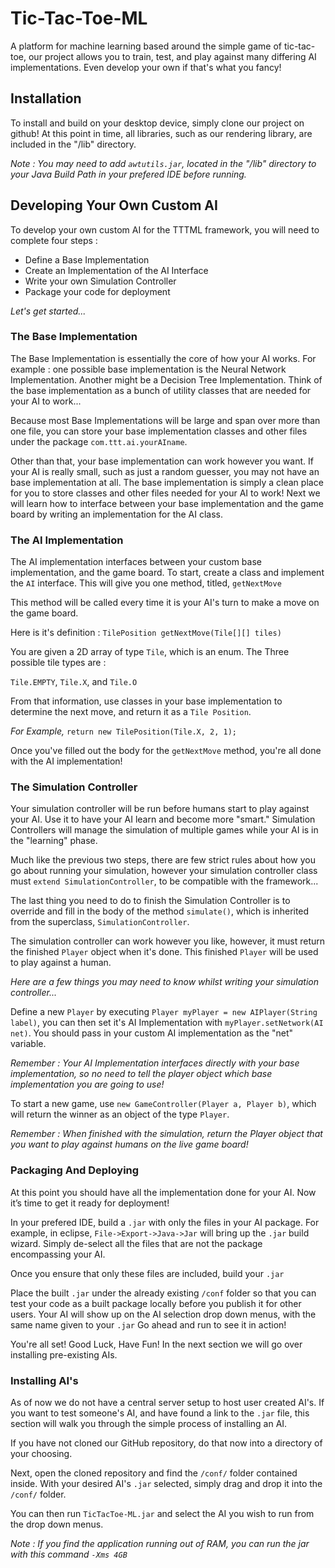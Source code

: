 # Tic-Tac-Toe-ML

A platform for machine learning based around the simple game of tic-tac-toe, our project allows you to train, test, and play against many differing AI implementations. Even develop your own if that's what you fancy!

## Installation

To install and build on your desktop device, simply clone our project on github!
At this point in time, all libraries, such as our rendering library, are included in the "/lib" directory. 

*Note : You may need to add ```awtutils.jar```, located in the "/lib" directory to your Java Build Path in your prefered IDE before running.*


## Developing Your Own Custom AI
To develop your own custom AI for the TTTML framework, you will need to complete four steps :
<ul>
<li> Define a Base Implementation
<li> Create an Implementation of the AI Interface
<li> Write your own Simulation Controller
<li> Package your code for deployment
</ul>


*Let's get started...*


### The Base Implementation


The Base Implementation is essentially the core of how your AI works. For example : one possible base implementation is the Neural Network Implementation. Another might be a Decision Tree Implementation. Think of the base implementation as a bunch of utility classes that are needed for your AI to work...


Because most Base Implementations will be large and span over more than one file, you can store your base implementation classes and other files under the package ``` com.ttt.ai.yourAIname ```.


Other than that, your base implementation can work however you want. If your AI is really small, such as just a random guesser, you may not have an base implementation at all. The base implementation is simply a clean place for you to store classes and other files needed for your AI to work! Next we will learn how to interface between your base implementation and the game board by writing an implementation for the AI class.


### The AI Implementation


The AI implementation interfaces between your custom base implementation, and the game board. To start, create a class and implement the ```AI``` interface. This will give you one method, titled, ```getNextMove```


This method will be called every time it is your AI's turn to make a move on the game board.


Here is it's definition : ```TilePosition getNextMove(Tile[][] tiles)```


You are given a 2D array of type ```Tile```, which is an enum. The Three possible tile types are :




 ```Tile.EMPTY```, ```Tile.X```, and ```Tile.O```
 
 From that information, use classes in your base implementation to determine the next move, 
and return it as a ```Tile Position```.
 
 *For Example,* ```return new TilePosition(Tile.X, 2, 1);```
 
 Once you've filled out the body for the ```getNextMove``` method, you're all done with the AI implementation!

 
### The Simulation Controller

 
 Your simulation controller will be run before humans start to play against your AI. Use it to have your AI learn and become more "smart." Simulation Controllers will manage the simulation of multiple games while your AI is in the "learning" phase.
 
 Much like the previous two steps, there are few strict rules about how you go about running your simulation, however your simulation controller class must ```extend SimulationController```, to be compatible with the framework...
 
 The last thing you need to do to finish the Simulation Controller is to override and fill in the body of the method ```simulate()```, which is inherited from the superclass, ```SimulationController```.
 
 The simulation controller can work however you like, however, it must return the finished ```Player``` object when it's done. This finished ```Player``` will be used to play against a human.
 
 *Here are a few things you may need to know whilst writing your simulation controller...*
 
 Define a new ```Player``` by executing ```Player myPlayer = new AIPlayer(String label)```, you can then set it's AI Implementation with ```myPlayer.setNetwork(AI net)```. You should pass in your custom AI implementation as the "net" variable.
 
 *Remember : Your AI Implementation interfaces directly with your base implementation, so no need to tell the player object which base implementation you are going to use!*
 
 To start a new game, use ```new GameController(Player a, Player b)```, which will return the winner as an object of the type ```Player```. 
 
  *Remember : When finished with the simulation, return the Player object that you want to play against humans on the live game board!*

### Packaging And Deploying

At this point you should have all the implementation done for your AI. Now it’s time to get it ready for deployment!

In your prefered IDE, build a ```.jar``` with only the files in your AI package. For example, in eclipse, ```File->Export->Java->Jar``` will bring up the ```.jar``` build wizard.
Simply de-select all the files that are not the package encompassing your AI.

Once you ensure that only these files are included, build your ```.jar```

Place the built ```.jar``` under the already existing ```/conf``` folder so that you can test your code as a built package locally before you publish it for other users. Your AI will show up
on the AI selection drop down menus, with the same name given to your ```.jar``` Go ahead and run to see it in action!

You're all set!
Good Luck, Have Fun!
In the next section we will go over installing pre-existing AIs.

### Installing AI's

As of now we do not have a central server setup to host user created AI's. If you want to test someone's AI, and have found a link to the ```.jar``` file, this section will walk you through the simple process
of installing an AI.

If you have not cloned our GitHub repository, do that now into a directory of your choosing.

Next, open the cloned repository and find the ```/conf/``` folder contained inside. With your desired AI's ```.jar``` selected, simply drag and drop it into the ```/conf/``` folder. 

You can then run ```TicTacToe-ML.jar``` and select the AI you wish to run from the drop down menus. 

*Note : If you find the application running out of RAM, you can run the jar with this command ```-Xms 4GB```*




